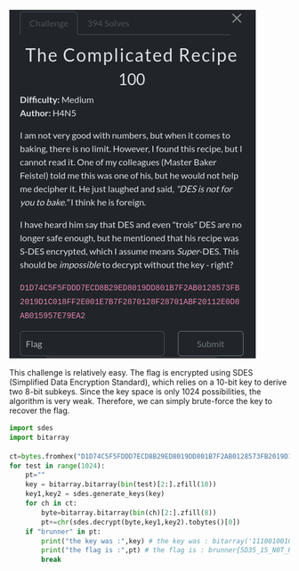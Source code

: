 ![image](./Complicated_recipe.png)

This challenge is relatively easy. The flag is encrypted using SDES (Simplified Data Encryption Standard), which relies on a 10-bit key to derive two 8-bit subkeys. Since the key space is only 1024 possibilities, the algorithm is very weak. Therefore, we can simply brute-force the key to recover the flag.

```py
import sdes
import bitarray

ct=bytes.fromhex("D1D74C5F5FDDD7ECD8B29ED8019DD801B7F2AB0128573FB2019D1C018FF2E001E7B7F2870128F28701ABF20112E0D8AB015957E79EA2")
for test in range(1024):
    pt=""
    key = bitarray.bitarray(bin(test)[2:].zfill(10))
    key1,key2 = sdes.generate_keys(key)
    for ch in ct:
        byte=bitarray.bitarray(bin(ch)[2:].zfill(8))
        pt+=chr(sdes.decrypt(byte,key1,key2).tobytes()[0])
    if "brunner" in pt:
        print("the key was :",key) # the key was : bitarray('1110010010')
        print("the flag is :",pt) # the flag is : brunner{5D35_15_N0T_H4RD_1F_Y0U_KN0W_H0W_T0_JU5T_B4K3}
        break
```
